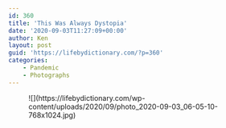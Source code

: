 ```yaml
---
id: 360
title: 'This Was Always Dystopia'
date: '2020-09-03T11:27:09+00:00'
author: Ken
layout: post
guid: 'https://lifebydictionary.com/?p=360'
categories:
    - Pandemic
    - Photographs
---
```


<figure class="wp-block-image size-large">![](https://lifebydictionary.com/wp-content/uploads/2020/09/photo_2020-09-03_06-05-10-768x1024.jpg)</figure>